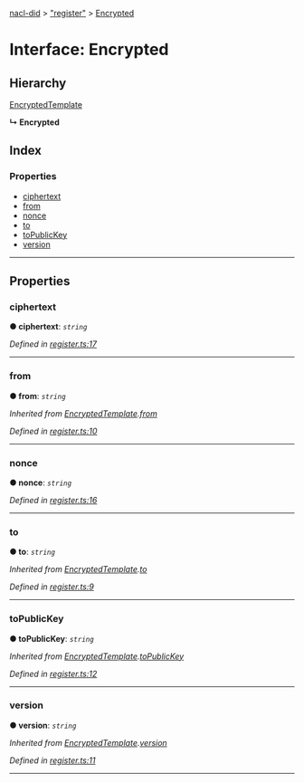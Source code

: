 [nacl-did](../README.md) > ["register"](../modules/_register_.md) > [Encrypted](../interfaces/_register_.encrypted.md)

# Interface: Encrypted

## Hierarchy

 [EncryptedTemplate](_register_.encryptedtemplate.md)

**↳ Encrypted**

## Index

### Properties

* [ciphertext](_register_.encrypted.md#ciphertext)
* [from](_register_.encrypted.md#from)
* [nonce](_register_.encrypted.md#nonce)
* [to](_register_.encrypted.md#to)
* [toPublicKey](_register_.encrypted.md#topublickey)
* [version](_register_.encrypted.md#version)

---

## Properties

<a id="ciphertext"></a>

###  ciphertext

**● ciphertext**: *`string`*

*Defined in [register.ts:17](https://github.com/uport-project/nacl-did/blob/83e7acd/src/register.ts#L17)*

___
<a id="from"></a>

###  from

**● from**: *`string`*

*Inherited from [EncryptedTemplate](_register_.encryptedtemplate.md).[from](_register_.encryptedtemplate.md#from)*

*Defined in [register.ts:10](https://github.com/uport-project/nacl-did/blob/83e7acd/src/register.ts#L10)*

___
<a id="nonce"></a>

###  nonce

**● nonce**: *`string`*

*Defined in [register.ts:16](https://github.com/uport-project/nacl-did/blob/83e7acd/src/register.ts#L16)*

___
<a id="to"></a>

###  to

**● to**: *`string`*

*Inherited from [EncryptedTemplate](_register_.encryptedtemplate.md).[to](_register_.encryptedtemplate.md#to)*

*Defined in [register.ts:9](https://github.com/uport-project/nacl-did/blob/83e7acd/src/register.ts#L9)*

___
<a id="topublickey"></a>

###  toPublicKey

**● toPublicKey**: *`string`*

*Inherited from [EncryptedTemplate](_register_.encryptedtemplate.md).[toPublicKey](_register_.encryptedtemplate.md#topublickey)*

*Defined in [register.ts:12](https://github.com/uport-project/nacl-did/blob/83e7acd/src/register.ts#L12)*

___
<a id="version"></a>

###  version

**● version**: *`string`*

*Inherited from [EncryptedTemplate](_register_.encryptedtemplate.md).[version](_register_.encryptedtemplate.md#version)*

*Defined in [register.ts:11](https://github.com/uport-project/nacl-did/blob/83e7acd/src/register.ts#L11)*

___

